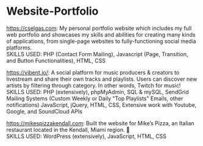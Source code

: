 # Website-Portfolio
https://cselgas.com: My personal portfolio website which includes my full web portfolio and showcases my skills and abilities for creating many kinds of applications, from single-page websites to fully-functioning social media platforms.  
SKILLS USED: PHP (Contact Form Mailing), Javascript (Page, Transition, and Button Functionalities), HTML, CSS


https://vibent.io/: A social platform for music producers & creators to livestream and share their own tracks and playlists. Users can discover new artists by filtering through category. In other words, Twitch for music!  
SKILLS USED: PHP (extensively), phpMyAdmin, SQL & mySQL, SendGrid Mailing Systems (Custom Weekly or Daily "Top Playlists" Emails, other notifications)
    JavaScript, jQuery, HTML, CSS,
        Extensive work with Youtube, Google, and SoundCloud APIs
                    
https://mikespizzakendall.com: Built the website for Mike’s Pizza, an Italian restaurant located in the Kendall, Miami region. 🍕  
  SKILLS USED:  WordPress (extensively), JavaScript, HTML, CSS
